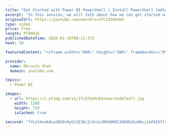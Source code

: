 ```yaml
---
title: "Get Started with Power BI PowerShell | Install PowerShell Cmdlets for Power BI"
excerpt: "In this session, we will talk about how we can get started with the Power BI PowerShell. For any organization, if we wish to perform some admin related tasks easily and in faster manner, PowerShell is the best option. So many operations we can perform very easily and faster.  This is the first introduction"
originalUrl: https://youtube.com/watch?v=1TcIX1mXnb4
type: video
price: Free
length: PT4M43S
publishedDateTime: 2020-01-19T08:11:37Z
heat: 50

featuredContent: "<iframe width=\"800\" height=\"500\" frameborder=\"0\" src=\"https://www.youtube.com/embed/1TcIX1mXnb4\" allow=\"accelerometer; autoplay; encrypted-media; gyroscope; picture-in-picture\" allowfullscreen></iframe>"

provider:
  name: Dhruvin Shah
  domain: youtube.com

topics:
  - Power BI

images:
  - url: https://i.ytimg.com/vi/1TcIX1mXnb4/maxresdefault.jpg
    width: 1280
    height: 720
    isCached: true

secured: "fYLnlHoa64LxGBSOc0yU11E36i3/4ros1MUhDN9C2bBdGUGz8KujskF6Ihfl5B50W+Ei02rFilfWwBnRubhXTaHlZfXn0TDRYH1A/DRoESofAa2PsXOyyjDhmfGyYuCmE6XMx5und+4b05OSJn6ayd0z/LwfyXg4RkUkX8GX35CvYOPhymJyKz1gxi9yzDhgFeS3PG+Vt7dQdiUNV6Fo9WpF9FgEadK95T8wUlY3NWId/UzNBCcGf0sqRF6zQGb2rIvxD1PHeJFKl77DhHAMinptnTCJzeNdkZU+l9Qy2Wcow2CJVj/DCtjj7K1UFO3XiEKFrbsHmod0OIBuxENQo9xcGmbilP1HBMHtX84fS5MwstbwAe65dE+uXbAC9NhTbrd68Z7zKf3xLzYokLdqFNlOJV+KZuB1kKgKXMRFNRk=;6a9EiPX3lbXrl1LyQdA0Xw=="
---
```


